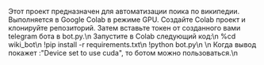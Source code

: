 Этот проект предназначен для автоматизации поика по википедии. Выполняется в Google Colab в режиме GPU.
Создайте Colab проект и клонируйте репозиторий.
Затем вставьте токен от созданного вами telegram бота в bot.py.\n
Запустите в Colab следующий код:\n
%cd wiki_bot\n
!pip install -r requirements.txt\n
!python bot.py\n
\n
Когда вывод покажет :"Device set to use cuda", то ботом можно пользоваться.\n
